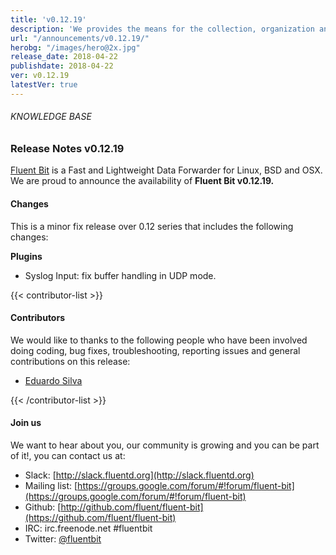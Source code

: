 ```yaml
---
title: 'v0.12.19'
description: 'We provides the means for the collection, organization and computerized retrieval of knowledgeand Lightweight Data Forwarder for Linux, BSD and OSX. We are proud to announce the availability of Fluent Bit v0.12.19.'
url: "/announcements/v0.12.19/"
herobg: "/images/hero@2x.jpg"
release_date: 2018-04-22
publishdate: 2018-04-22
ver: v0.12.19
latestVer: true 
---
```


###### KNOWLEDGE BASE

### Release Notes v0.12.19

[Fluent Bit](https://fluentbit.io/) is a Fast and Lightweight Data Forwarder for Linux, BSD and OSX. We are proud to announce the availability of **Fluent Bit v0.12.19.**

#### Changes

This is a minor fix release over 0.12 series that includes the following changes:

**Plugins**

* Syslog Input: fix buffer handling in UDP mode.


{{< contributor-list >}}

#### Contributors

We would like to thanks to the following people who have been involved doing coding, bug fixes, troubleshooting, reporting issues and general contributions on this release:


* [Eduardo Silva](https://github.com/edsiper)

{{< /contributor-list >}}

#### Join us

We want to hear about you, our community is growing and you can be part of it!, you can contact us at:

* Slack: [http://slack.fluentd.org](http://slack.fluentd.org)
* Mailing list: [https://groups.google.com/forum/#!forum/fluent-bit](https://groups.google.com/forum/#!forum/fluent-bit)
* Github: [http://github.com/fluent/fluent-bit](https://github.com/fluent/fluent-bit)
* IRC: irc.freenode.net #fluentbit
* Twitter: [@fluentbit](https://twitter.com/fluentbit)